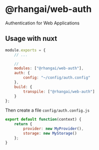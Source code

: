 # @rhangai/web-auth

Authentication for Web Applications

## Usage with nuxt

```js
module.exports = {
	// ...

	//
	modules: ["@rhangai/web-auth"],
	auth: {
		config: "~/config/auth.config"
	},
	build: {
		transpile: ["@rhangai/web-auth"]
	}
};
```

Then create a file `config/auth.config.js`

```js
export default function(context) {
	return {
		provider: new MyProvider(),
		storage: new MyStorage()
	};
}
```
